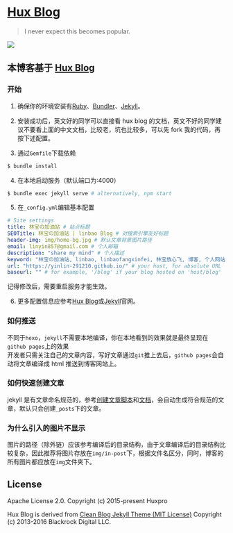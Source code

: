 # [Hux Blog](https://huangxuan.me)

> I never expect this becomes popular.

![](http://huangxuan.me/img/blog-desktop.jpg)

## 本博客基于 [Hux Blog](https://huangxuan.me)

### 开始

1. 确保你的环境安装有[Ruby](https://www.ruby-lang.org/en/)、[Bundler](https://bundler.io/)、[Jekyll](https://jekyllrb.com/)。

2. 安装成功后，英文好的同学可以直接看 hux blog 的文档，英文不好的同学建议不要看上面的中文文档，比较老，坑也比较多，可以先 fork 我的代码，再按下述配置。

3. 通过`Gemfile`下载依赖

```sh
$ bundle install
```

4. 在本地启动服务（默认端口为:4000）

```sh
$ bundle exec jekyll serve # alternatively, npm start
```

5. 在`_config.yml`编辑基本配置

```yml
# Site settings
title: 林宝の加油站 # 站点标题
SEOTitle: 林宝の加油站 | linbao Blog # 对搜索引擎友好标题
header-img: img/home-bg.jpg # 默认文章背景图片路径
email: linyin857@gmail.com # 个人邮箱
description: "share my mind" # 个人描述
keyword: "林宝の加油站, linbao, linbaofangxinfei, 林宝放心飞, 博客, 个人网站, 互联网, Web, JavaScript, React, React Native, Vue, 前端, Mind" # 可索引关键字
url: "https://yinlin-291210.github.io/" # your host, for absolute URL
baseurl: "" # for example, '/blog' if your blog hosted on 'host/blog'
```

记得修改后，需要重启服务才能生效。

6. 更多配置信息应参考[Hux Blog](https://huangxuan.me)或[Jekyll](https://jekyllrb.com/)官网。

### 如何推送

不同于`hexo`，`jekyll`不需要本地编译，你在本地看到的效果就是最终呈现在`github pages`上的效果  
开发者只需关注自己的文章内容，写好文章通过`git`推上去后，`github pages`会自动将文章编译成 html 推送到博客网站上。

### 如何快速创建文章

jekyll 是有文章命名规范的，参考[创建文章脚本](./auto-generate-post.sh)和[文档](https://yinlin-291210.github.io/2023/01/31/write-template-by-shell/)，会自动生成符合规范的文章，默认只会创建`_posts`下的文章。

### 为什么引入的图片不显示

图片的路径（除外链）应该参考编译后的目录结构，由于文章编译后的目录结构比较复杂，因此推荐将图片存放在`img/in-post`下，根据文件名区分，同时，博客的所有图片都应放在`img`文件夹下。

## License

Apache License 2.0.
Copyright (c) 2015-present Huxpro

Hux Blog is derived from [Clean Blog Jekyll Theme (MIT License)](https://github.com/BlackrockDigital/startbootstrap-clean-blog-jekyll/)
Copyright (c) 2013-2016 Blackrock Digital LLC.
